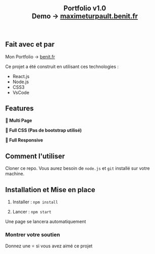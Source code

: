 <h2 align="center">
  Portfolio v1.0<br/>
  Demo -> <a href="https://maximeturpault.benit.fr/" target="_blank">maximeturpault.benit.fr</a>
</h2>
<br/>

## Fait avec et par

Mon Portfolio -> <a href="https://benit.fr/" target="_blank">benit.fr</a>

Ce projet a été construit en utilisant ces technologies :

- React.js
- Node.js
- CSS3
- VsCode

## Features

**📖 Multi Page**

**🎨 Full CSS (Pas de bootstrap utilisé)**

**📱 Full Responsive**

## Comment l'utiliser

Cloner ce repo. Vous aurez besoin de `node.js` et `git` installé sur votre machine.

## Installation et Mise en place

1. Installer : `npm install`

2. Lancer : `npm start`

Une page se lancera automatiquement

### Montrer votre soutien

Donnez une ⭐ si vous avez aimé ce projet
